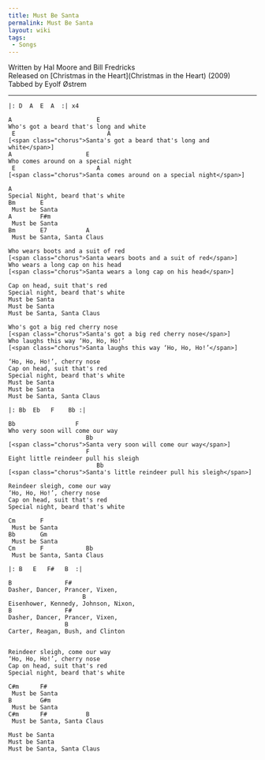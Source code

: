 ```yaml
---
title: Must Be Santa
permalink: Must Be Santa
layout: wiki
tags:
 - Songs
---
```


Written by Hal Moore and Bill Fredricks  
Released on [Christmas in the Heart](Christmas in the Heart)
(2009)  
Tabbed by Eyolf Østrem

* * * * *

    |: D  A  E  A  :| x4

    A                        E
    Who's got a beard that's long and white
     E                          A
    [<span class="chorus">Santa's got a beard that's long and white</span>]
    A                     E
    Who comes around on a special night
     E                       A
    [<span class="chorus">Santa comes around on a special night</span>]

    A
    Special Night, beard that's white
    Bm       E
     Must be Santa
    A        F#m
     Must be Santa
    Bm       E7           A
     Must be Santa, Santa Claus

    Who wears boots and a suit of red
    [<span class="chorus">Santa wears boots and a suit of red</span>]
    Who wears a long cap on his head
    [<span class="chorus">Santa wears a long cap on his head</span>]

    Cap on head, suit that's red
    Special night, beard that's white
    Must be Santa
    Must be Santa
    Must be Santa, Santa Claus

    Who's got a big red cherry nose
    [<span class="chorus">Santa's got a big red cherry nose</span>]
    Who laughs this way ‘Ho, Ho, Ho!’
    [<span class="chorus">Santa laughs this way ‘Ho, Ho, Ho!’</span>]

    ‘Ho, Ho, Ho!’, cherry nose
    Cap on head, suit that's red
    Special night, beard that's white
    Must be Santa
    Must be Santa
    Must be Santa, Santa Claus

    |: Bb  Eb   F    Bb :|

    Bb                 F
    Who very soon will come our way
                          Bb
    [<span class="chorus">Santa very soon will come our way</span>]
                          F
    Eight little reindeer pull his sleigh
                             Bb
    [<span class="chorus">Santa's little reindeer pull his sleigh</span>]

    Reindeer sleigh, come our way
    ‘Ho, Ho, Ho!’, cherry nose
    Cap on head, suit that's red
    Special night, beard that's white

    Cm       F
     Must be Santa
    Bb       Gm
     Must be Santa
    Cm       F            Bb
     Must be Santa, Santa Claus

    |: B   E   F#   B  :|

    B               F#
    Dasher, Dancer, Prancer, Vixen,
                         B
    Eisenhower, Kennedy, Johnson, Nixon,
    B               F#
    Dasher, Dancer, Prancer, Vixen,
                    B
    Carter, Reagan, Bush, and Clinton


    Reindeer sleigh, come our way
    ‘Ho, Ho, Ho!’, cherry nose
    Cap on head, suit that's red
    Special night, beard that's white

    C#m      F#
     Must be Santa
    B        G#m
     Must be Santa
    C#m      F#           B
     Must be Santa, Santa Claus

    Must be Santa
    Must be Santa
    Must be Santa, Santa Claus
